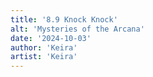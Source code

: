 ```yaml
---
title: '8.9 Knock Knock'
alt: 'Mysteries of the Arcana'
date: '2024-10-03'
author: 'Keira'
artist: 'Keira'
---
```

